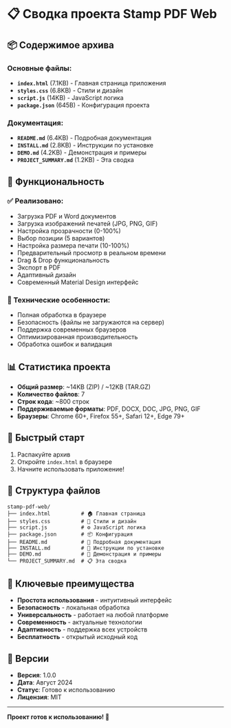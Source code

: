# 📋 Сводка проекта Stamp PDF Web

## 📦 Содержимое архива

### Основные файлы:
- **`index.html`** (7.1KB) - Главная страница приложения
- **`styles.css`** (6.8KB) - Стили и дизайн
- **`script.js`** (14KB) - JavaScript логика
- **`package.json`** (645B) - Конфигурация проекта

### Документация:
- **`README.md`** (6.4KB) - Подробная документация
- **`INSTALL.md`** (2.8KB) - Инструкции по установке
- **`DEMO.md`** (4.2KB) - Демонстрация и примеры
- **`PROJECT_SUMMARY.md`** (1.2KB) - Эта сводка

## 🎯 Функциональность

### ✅ Реализовано:
- Загрузка PDF и Word документов
- Загрузка изображений печатей (JPG, PNG, GIF)
- Настройка прозрачности (0-100%)
- Выбор позиции (5 вариантов)
- Настройка размера печати (10-100%)
- Предварительный просмотр в реальном времени
- Drag & Drop функциональность
- Экспорт в PDF
- Адаптивный дизайн
- Современный Material Design интерфейс

### 🔧 Технические особенности:
- Полная обработка в браузере
- Безопасность (файлы не загружаются на сервер)
- Поддержка современных браузеров
- Оптимизированная производительность
- Обработка ошибок и валидация

## 📊 Статистика проекта

- **Общий размер**: ~14KB (ZIP) / ~12KB (TAR.GZ)
- **Количество файлов**: 7
- **Строк кода**: ~800 строк
- **Поддерживаемые форматы**: PDF, DOCX, DOC, JPG, PNG, GIF
- **Браузеры**: Chrome 60+, Firefox 55+, Safari 12+, Edge 79+

## 🚀 Быстрый старт

1. Распакуйте архив
2. Откройте `index.html` в браузере
3. Начните использовать приложение!

## 📁 Структура файлов

```
stamp-pdf-web/
├── index.html          # 🏠 Главная страница
├── styles.css          # 🎨 Стили и дизайн
├── script.js           # ⚙️ JavaScript логика
├── package.json        # 📦 Конфигурация
├── README.md           # 📖 Подробная документация
├── INSTALL.md          # 🔧 Инструкции по установке
├── DEMO.md             # 🎯 Демонстрация и примеры
└── PROJECT_SUMMARY.md  # 📋 Эта сводка
```

## 🌟 Ключевые преимущества

- **Простота использования** - интуитивный интерфейс
- **Безопасность** - локальная обработка
- **Универсальность** - работает на любой платформе
- **Современность** - актуальные технологии
- **Адаптивность** - поддержка всех устройств
- **Бесплатность** - открытый исходный код

## 🔄 Версии

- **Версия**: 1.0.0
- **Дата**: Август 2024
- **Статус**: Готово к использованию
- **Лицензия**: MIT

---

**Проект готов к использованию! 🎉**